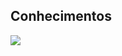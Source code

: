 ## Conhecimentos
<a href="https://go-skill-icons.vercel.app/">
  <img src="https://go-skill-icons.vercel.app/api/icons?i=vscode,dotnet,cs,git&titles=true" />
</a>
